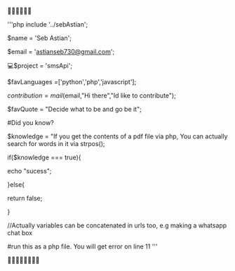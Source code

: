   💎💎💎💎💎💎
  
  '''php
  include '../sebAstian';
  
  $name = 'Seb Astian';
  
  $email = 'astianseb730@gmail.com';
  
  💻$project = 'smsApi'; 
  
  $favLanguages =['python','php','javascript']; 
  
  $contribution = mail($email,"Hi there","Id like to contribute");
  
  $favQuote = "Decide what to be and go be it";
  
  #Did you know?
  
  $knowledge = "If you get the contents of a pdf file via php, You can actually search for words in it via strpos();
  
  if($knowledge === true){
  
  echo "sucess";

}else{

return false;

}

//Actually variables can be concatenated in urls too, e.g making a whatsapp chat box

#run this as a php file. You will get error on line 11
'''

💎💎💎💎💎💎💎💎

